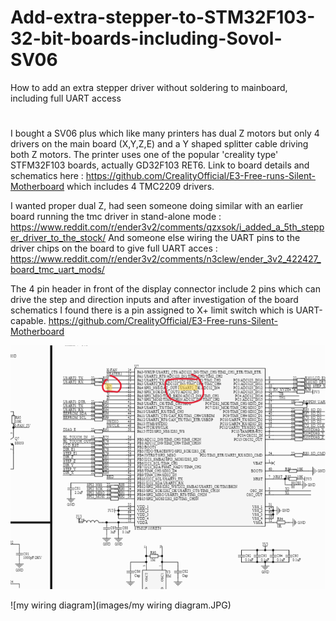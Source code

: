# Add-extra-stepper-to-STM32F103-32-bit-boards-including-Sovol-SV06
How to add an extra stepper driver without soldering to mainboard, including full UART access

# 
I bought a SV06 plus which like many printers has dual Z motors but only 4 drivers on the main board (X,Y,Z,E) and a Y shaped splitter cable driving both Z motors.
The printer uses one of the popular 'creality type' STFM32F103 boards, actually GD32F103 RET6.
Link to board details and schematics here :  https://github.com/CrealityOfficial/E3-Free-runs-Silent-Motherboard which includes 4 TMC2209 drivers.

I wanted proper dual Z, had seen someone doing similar with an earlier board running the tmc driver in stand-alone mode   : 
https://www.reddit.com/r/ender3v2/comments/qzxsok/i_added_a_5th_stepper_driver_to_the_stock/
And someone else wiring the UART pins to the driver chips on the board to give full UART acces :
https://www.reddit.com/r/ender3v2/comments/n3clew/ender_3v2_422427_board_tmc_uart_mods/

The 4 pin header in front of the display connector include 2 pins which can drive the step and direction inputs and after investigation of the board schematics I found there is a pin assigned to X+ limit switch which is UART-capable.  https://github.com/CrealityOfficial/E3-Free-runs-Silent-Motherboard

![UART pins](images/e3_free_runs_UART_on_pins.png)

![my wiring diagram](images/my wiring diagram.JPG)







